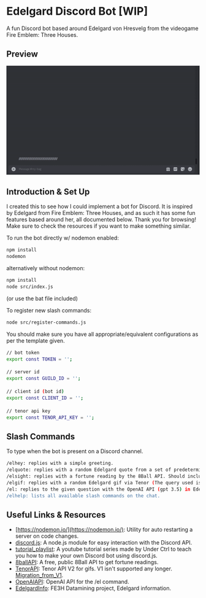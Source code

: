 # Edelgard Discord Bot [WIP]

A fun Discord bot based around Edelgard von Hresvelg from the videogame Fire Emblem: Three Houses.

## Preview

![Preview](https://raw.githubusercontent.com/SebilleK/discord-edelgard/master/src/preview/preview.gif)

## Introduction & Set Up

I created this to see how I could implement a bot for Discord. It is inspired by Edelgard from Fire Emblem: Three Houses, and as such it has some fun features based around her, all documented below. Thank you for browsing! Make sure to check the resources if you want to make something similar.

To run the bot directly w/ nodemon enabled:

```bash
npm install
nodemon
```

alternatively without nodemon:

```bash
npm install
node src/index.js
```

(or use the bat file included)

To register new slash commands:

```bash
node src/register-commands.js
```

You should make sure you have all appropriate/equivalent configurations as per the template given.

```bash
// bot token
export const TOKEN = '';

// server id
export const GUILD_ID = '';

// client id (bot id)
export const CLIENT_ID = '';

// tenor api key
export const TENOR_API_KEY = '';
```

## Slash Commands

To type when the bot is present on a Discord channel.

```bash
/elhey: replies with a simple greeting.
/elquote: replies with a random Edelgard quote from a set of predetermined ones (on src/data/quotes.js)
/elsight: replies with a fortune reading by the 8Ball API. Should include a question as an argument.
/elgif: replies with a random Edelgard gif via Tenor (The query used is by default "edelgard", and the first 100 results are used and then randomized, so other Fire Emblem gifs may appear).
/el: replies to the given question with the OpenAI API (gpt 3.5) in Edelgard's tone.
/elhelp: lists all available slash commands on the chat.
```

## Useful Links & Resources

- [https://nodemon.io/](https://nodemon.io/): Utility for auto restarting a server on code changes.
- [discord.js](https://discord.js.org/): A node.js module for easy interaction with the Discord API.
- [tutorial_playlist](https://www.youtube.com/watch?v=KZ3tIGHU314&list=PLpmb-7WxPhe0ZVpH9pxT5MtC4heqej8Es): A youtube tutorial series made by Under Ctrl to teach you how to make your own Discord bot using discord.js.
- [8ballAPI](https://www.eightballapi.com/): A free, public 8Ball API to get fortune readings.
- [TenorAPI](https://developers.google.com/tenor/guides/quickstart): Tenor API V2 for gifs. V1 isn't supported any longer. [Migration_from_V1](https://developers.google.com/tenor/guides/migrate-from-v1).
- [OpenAIAPI](https://platform.openai.com/docs/introduction): OpenAI API for the /el command.
- [EdelgardInfo](https://houses.fedatamine.com/en-uk/characters/2/Edelgard/basics): FE3H Datamining project, Edelgard information.
